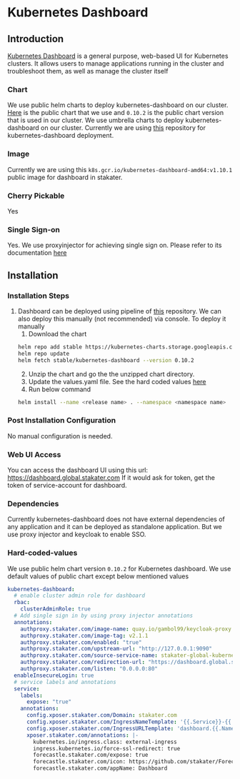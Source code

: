 # Kubernetes Dashboard

## Introduction

[Kubernetes Dashboard](https://github.com/kubernetes/dashboard) is a general purpose, web-based UI for Kubernetes clusters. It allows users to manage applications running in the cluster and troubleshoot them, as well as manage the cluster itself

### Chart

We use public helm charts to deploy kubernetes-dashboard on our cluster. [Here](https://github.com/helm/charts/tree/master/stable/kubernetes-dashboard) is the public chart that we use and `0.10.2` is the public chart version that is used in our cluster. We use umbrella charts to deploy kubernetes-dashboard on our cluster. Currently we are using [this](https://github.com/stakater/StakaterKubeHelmGlobal) repository for kubernetes-dashboard deployment.

### Image

Currently we are using this `k8s.gcr.io/kubernetes-dashboard-amd64:v1.10.1` public image for dashboard in stakater.

### Cherry Pickable

Yes

### Single Sign-on

Yes. We use proxyinjector for achieving single sign on. Please refer to its documentation [here](https://playbook.stakater.com/content/tools/global/proxyinjector/developer-documentation.html)

## Installation

### Installation Steps

1. Dashboard can be deployed using pipeline of [this](https://github.com/stakater/stakaterkubehelmglobal) repository. We can also deploy this manually (not recommended) via console. To deploy it manually
    1. Download the chart
    ```bash
    helm repo add stable https://kubernetes-charts.storage.googleapis.com
    helm repo update
    helm fetch stable/kubernetes-dashboard --version 0.10.2
    ```
    2. Unzip the chart and go the the unzipped chart directory.
    3. Update the values.yaml file. See the hard coded values [here](#Hard-coded-values)
    4. Run below command
    ```bash
    helm install --name <release name> . --namespace <namespace name>
    ```

### Post Installation Configuration

No manual configuration is needed.

### Web UI Access

You can access the dashboard UI using this url: https://dashboard.global.stakater.com
If it would ask for token, get the token of service-account for dashboard.

### Dependencies

Currently kubernetes-dashboard does not have external dependencies of any application and it can be deployed as standalone application. But we use proxy injector and keycloak to enable SSO.

### Hard-coded-values

We use public helm chart version `0.10.2` for Kubernetes dashboard. We use default values of public chart except below mentioned values

```yaml
kubernetes-dashboard:
  # enable cluster admin role for dashboard
  rbac:
    clusterAdminRole: true
  # Add single sign in by using proxy injector annotations
  annotations:
    authproxy.stakater.com/image-name: quay.io/gambol99/keycloak-proxy
    authproxy.stakater.com/image-tag: v2.1.1
    authproxy.stakater.com/enabled: "true"
    authproxy.stakater.com/upstream-url: "http://127.0.0.1:9090"
    authproxy.stakater.com/source-service-name: stakater-global-kubernetes-dashboard
    authproxy.stakater.com/redirection-url: "https://dashboard.global.stakater.com"
    authproxy.stakater.com/listen: "0.0.0.0:80"
  enableInsecureLogin: true
  # service labels and annotations
  service:
    labels:
      expose: "true"
    annotations:
      config.xposer.stakater.com/Domain: stakater.com
      config.xposer.stakater.com/IngressNameTemplate: '{{.Service}}-{{.Namespace}}'
      config.xposer.stakater.com/IngressURLTemplate: 'dashboard.{{.Namespace}}.{{.Domain}}'
      xposer.stakater.com/annotations: |-
        kubernetes.io/ingress.class: external-ingress
        ingress.kubernetes.io/force-ssl-redirect: true
        forecastle.stakater.com/expose: true
        forecastle.stakater.com/icon: https://github.com/stakater/ForecastleIcons/raw/master/kubernetes.png
        forecastle.stakater.com/appName: Dashboard
```